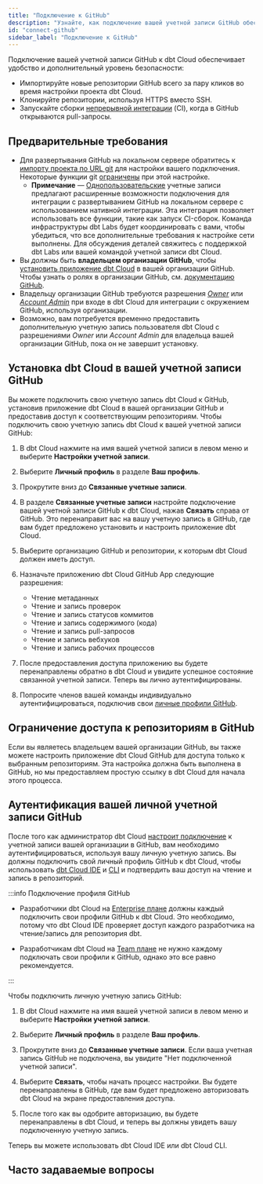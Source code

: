 ```yaml
---
title: "Подключение к GitHub"
description: "Узнайте, как подключение вашей учетной записи GitHub обеспечивает удобство и дополнительный уровень безопасности для dbt Cloud."
id: "connect-github"
sidebar_label: "Подключение к GitHub"
---
```


Подключение вашей учетной записи GitHub к dbt Cloud обеспечивает удобство и дополнительный уровень безопасности:
- Импортируйте новые репозитории GitHub всего за пару кликов во время настройки проекта dbt Cloud.
- Клонируйте репозитории, используя HTTPS вместо SSH.
- Запускайте сборки [непрерывной интеграции](/docs/deploy/continuous-integration) (CI), когда в GitHub открываются pull-запросы.

## Предварительные требования

- Для развертывания GitHub на локальном сервере обратитесь к [импорту проекта по URL git](/docs/cloud/git/import-a-project-by-git-url) для настройки вашего подключения. Некоторые функции git [ограничены](/docs/cloud/git/import-a-project-by-git-url#limited-integration) при этой настройке.
  * **Примечание** &mdash; [Однопользовательские](/docs/cloud/about-cloud/tenancy#single-tenant) учетные записи предлагают расширенные возможности подключения для интеграции с развертыванием GitHub на локальном сервере с использованием нативной интеграции. Эта интеграция позволяет использовать все функции, такие как запуск CI-сборок. Команда инфраструктуры dbt Labs будет координировать с вами, чтобы убедиться, что все дополнительные требования к настройке сети выполнены. Для обсуждения деталей свяжитесь с поддержкой dbt Labs или вашей командой учетной записи dbt Cloud.
- Вы _должны_ быть **владельцем организации GitHub**, чтобы [установить приложение dbt Cloud](/docs/cloud/git/connect-github#installing-dbt-cloud-in-your-github-account) в вашей организации GitHub. Чтобы узнать о ролях в организации GitHub, см. [документацию GitHub](https://docs.github.com/en/organizations/managing-peoples-access-to-your-organization-with-roles/roles-in-an-organization).
- Владельцу организации GitHub требуются разрешения [_Owner_](/docs/cloud/manage-access/self-service-permissions) или [_Account Admin_](/docs/cloud/manage-access/enterprise-permissions) при входе в dbt Cloud для интеграции с окружением GitHub, используя организации.
- Возможно, вам потребуется временно предоставить дополнительную учетную запись пользователя dbt Cloud с разрешениями _Owner_ или _Account Admin_ для владельца вашей организации GitHub, пока он не завершит установку.

## Установка dbt Cloud в вашей учетной записи GitHub

Вы можете подключить свою учетную запись dbt Cloud к GitHub, установив приложение dbt Cloud в вашей организации GitHub и предоставив доступ к соответствующим репозиториям.
Чтобы подключить свою учетную запись dbt Cloud к вашей учетной записи GitHub:

1. В dbt Cloud нажмите на имя вашей учетной записи в левом меню и выберите **Настройки учетной записи**.

2. Выберите **Личный профиль** в разделе **Ваш профиль**.

3. Прокрутите вниз до **Связанные учетные записи**.

<Lightbox src="/img/docs/dbt-cloud/cloud-configuring-dbt-cloud/connecting-github/github-connect-1.png" title="Переход к Связанным учетным записям в вашем профиле"/>

4. В разделе **Связанные учетные записи** настройте подключение вашей учетной записи GitHub к dbt Cloud, нажав **Связать** справа от GitHub. Это перенаправит вас на вашу учетную запись в GitHub, где вам будет предложено установить и настроить приложение dbt Cloud.

5. Выберите организацию GitHub и репозитории, к которым dbt Cloud должен иметь доступ.

   <Lightbox src="/img/docs/dbt-cloud/cloud-configuring-dbt-cloud/connecting-github/github-app-install.png" title="Установка приложения dbt Cloud в организацию GitHub"/>

6. Назначьте приложению dbt Cloud GitHub App следующие разрешения:
   - Чтение метаданных
   - Чтение и запись проверок
   - Чтение и запись статусов коммитов
   - Чтение и запись содержимого (кода)
   - Чтение и запись pull-запросов
   - Чтение и запись вебхуков
   - Чтение и запись рабочих процессов

7. После предоставления доступа приложению вы будете перенаправлены обратно в dbt Cloud и увидите успешное состояние связанной учетной записи. Теперь вы лично аутентифицированы.
8. Попросите членов вашей команды индивидуально аутентифицироваться, подключив свои [личные профили GitHub](#authenticate-your-personal-github-account).

## Ограничение доступа к репозиториям в GitHub

Если вы являетесь владельцем вашей организации GitHub, вы также можете настроить приложение dbt Cloud GitHub для доступа только к выбранным репозиториям. Эта настройка должна быть выполнена в GitHub, но мы предоставляем простую ссылку в dbt Cloud для начала этого процесса.
<Lightbox src="/img/docs/dbt-cloud/cloud-configuring-dbt-cloud/connecting-github/configure-github.png" title="Настройка приложения dbt Cloud"/>

## Аутентификация вашей личной учетной записи GitHub

После того как администратор dbt Cloud [настроит подключение](/docs/cloud/git/connect-github#installing-dbt-cloud-in-your-github-account) к учетной записи вашей организации в GitHub, вам необходимо аутентифицироваться, используя вашу личную учетную запись. Вы должны подключить свой личный профиль GitHub к dbt Cloud, чтобы использовать [dbt Cloud IDE](/docs/cloud/dbt-cloud-ide/develop-in-the-cloud) и [CLI](/docs/cloud/cloud-cli-installation) и подтвердить ваш доступ на чтение и запись в репозиторий.

:::info Подключение профиля GitHub

- Разработчики dbt Cloud на [Enterprise плане](https://www.getdbt.com/pricing/) должны каждый подключить свои профили GitHub к dbt Cloud. Это необходимо, потому что dbt Cloud IDE проверяет доступ каждого разработчика на чтение/запись для репозитория dbt.

- Разработчикам dbt Cloud на [Team плане](https://www.getdbt.com/pricing/) не нужно каждому подключать свои профили к GitHub, однако это все равно рекомендуется.

:::

Чтобы подключить личную учетную запись GitHub:

1. В dbt Cloud нажмите на имя вашей учетной записи в левом меню и выберите **Настройки учетной записи**.

2. Выберите **Личный профиль** в разделе **Ваш профиль**.

3. Прокрутите вниз до **Связанные учетные записи**. Если ваша учетная запись GitHub не подключена, вы увидите "Нет подключенной учетной записи".

4. Выберите **Связать**, чтобы начать процесс настройки. Вы будете перенаправлены в GitHub, где вам будет предложено авторизовать dbt Cloud на экране предоставления доступа.
<Lightbox src="/img/docs/dbt-cloud/cloud-configuring-dbt-cloud/connecting-github/github-auth.png" title="Авторизация приложения dbt Cloud для разработчиков"/>

5. После того как вы одобрите авторизацию, вы будете перенаправлены в dbt Cloud, и теперь вы должны увидеть вашу подключенную учетную запись.

Теперь вы можете использовать dbt Cloud IDE или dbt Cloud CLI.

## Часто задаваемые вопросы
<FAQ path="Git/gitignore"/>
<FAQ path="Git/git-migration"/>